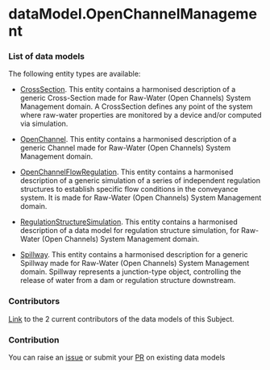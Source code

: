 # dataModel.OpenChannelManagement


### List of data models

The following entity types are available:
- [CrossSection](https://github.com/smart-data-models/dataModel.OpenChannelManagement/blob/master/CrossSection/README.md). This entity contains a harmonised description of a generic Cross-Section made for Raw-Water (Open Channels) System Management domain. A CrossSection defines any point of the system where raw-water properties are monitored by a device and/or computed via simulation.

- [OpenChannel](https://github.com/smart-data-models/dataModel.OpenChannelManagement/blob/master/OpenChannel/README.md). This entity contains a harmonised description of a generic Channel made for Raw-Water (Open Channels) System Management domain.

- [OpenChannelFlowRegulation](https://github.com/smart-data-models/dataModel.OpenChannelManagement/blob/master/OpenChannelFlowRegulation/README.md). This entity contains a harmonised description of a generic simulation of a series of independent regulation structures to establish specific flow conditions in the conveyance system. It is made for Raw-Water (Open Channels) System Management domain.

- [RegulationStructureSimulation](https://github.com/smart-data-models/dataModel.OpenChannelManagement/blob/master/RegulationStructureSimulation/README.md). This entity contains a harmonised description of a data model for regulation structure simulation, for Raw-Water (Open Channels) System Management domain.

- [Spillway](https://github.com/smart-data-models/dataModel.OpenChannelManagement/blob/master/Spillway/README.md). This entity contains a harmonised description for a generic Spillway made for Raw-Water (Open Channels) System Management domain. Spillway represents a junction-type object, controlling the release of water from a dam or regulation structure downstream.



### Contributors
[Link](https://github.com/smart-data-models/dataModel.OpenChannelManagement/blob/master/CONTRIBUTORS.yaml) to the 2 current contributors of the data models of this Subject.


### Contribution
You can raise an [issue](https://github.com/smart-data-models/dataModel.OpenChannelManagement/issues) or submit your [PR](https://github.com/smart-data-models/dataModel.OpenChannelManagement/pulls) on existing data models


